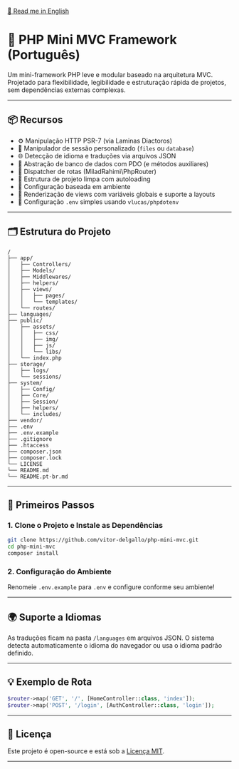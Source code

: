 [📄 Read me in English](README.md)

# 🔩 PHP Mini MVC Framework (Português)

Um mini-framework PHP leve e modular baseado na arquitetura MVC.
Projetado para flexibilidade, legibilidade e estruturação rápida de projetos, sem dependências externas complexas.

---

## 📦 Recursos

* ⚙️ Manipulação HTTP PSR-7 (via Laminas Diactoros)
* 🧠 Manipulador de sessão personalizado (`files` ou `database`)
* 🌐 Detecção de idioma e traduções via arquivos JSON
* 💃 Abstração de banco de dados com PDO (e métodos auxiliares)
* 🧱 Dispatcher de rotas (MiladRahimi\PhpRouter)
* 📂 Estrutura de projeto limpa com autoloading
* 🔐 Configuração baseada em ambiente
* 📑 Renderização de views com variáveis globais e suporte a layouts
* 📁 Configuração `.env` simples usando `vlucas/phpdotenv`

---

## 🗂️ Estrutura do Projeto

```
/
├── app/
│   ├── Controllers/
│   ├── Models/
│   ├── Middlewares/
│   ├── helpers/
│   ├── views/
│   │   ├── pages/
│   │   └── templates/
│   └── routes/
├── languages/
├── public/
│   ├── assets/
│   │   ├── css/
│   │   ├── img/
│   │   ├── js/
│   │   └── libs/
│   └── index.php
├── storage/
│   ├── logs/
│   └── sessions/
├── system/
│   ├── Config/
│   ├── Core/
│   ├── Session/
│   ├── helpers/
│   └── includes/
├── vendor/
├── .env
├── .env.example
├── .gitignore
├── .htaccess
├── composer.json
├── composer.lock
└── LICENSE
└── README.md
└── README.pt-br.md
```

---

## 🚀 Primeiros Passos

### 1. Clone o Projeto e Instale as Dependências

```bash
git clone https://github.com/vitor-delgallo/php-mini-mvc.git
cd php-mini-mvc
composer install
```

### 2. Configuração do Ambiente

Renomeie `.env.example` para `.env` e configure conforme seu ambiente!

---

## 🌍 Suporte a Idiomas

As traduções ficam na pasta `/languages` em arquivos JSON.
O sistema detecta automaticamente o idioma do navegador ou usa o idioma padrão definido.

---

## 💡 Exemplo de Rota

```php
$router->map('GET', '/', [HomeController::class, 'index']);
$router->map('POST', '/login', [AuthController::class, 'login']);
```

---

## 📜 Licença

Este projeto é open-source e está sob a [Licença MIT](LICENSE).

---
